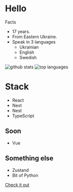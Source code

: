 # Hello
Facts
- 17 years.
- From Eastern Ukraine.
- Speak in 3 languages
  - Ukrainian
  - English
  - Swedish
  
![github stats](https://github-readme-stats.vercel.app/api?username=youspinmerond&theme=dark&show_icons=true)
![top languages](https://github-readme-stats.vercel.app/api/top-langs?username=youspinmerond&theme=dark&layout=compact&show_icons=true)

# Stack
- React
- Next
- Nest
- TypeScript

## Soon
- Vue

## Something else
- Zustand
- Bit of Python

[Check it out](https://portf-ten.vercel.app/)
